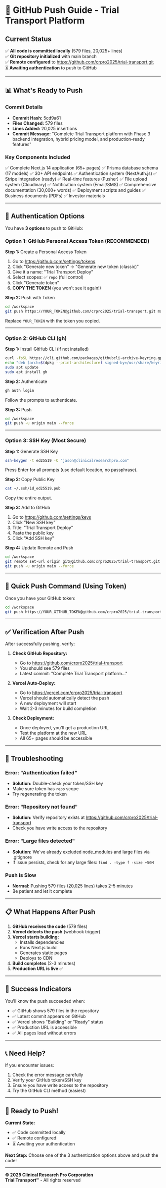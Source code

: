 # 🚀 GitHub Push Guide - Trial Transport Platform

## Current Status
✅ **All code is committed locally** (579 files, 20,025+ lines)  
✅ **Git repository initialized** with main branch  
✅ **Remote configured** to https://github.com/crpro2025/trial-transport.git  
⏳ **Awaiting authentication** to push to GitHub

---

## 📊 What's Ready to Push

### Commit Details
- **Commit Hash:** 5cd9a61
- **Files Changed:** 579 files
- **Lines Added:** 20,025 insertions
- **Commit Message:** "Complete Trial Transport platform with Phase 3 backend integration, hybrid pricing model, and production-ready features"

### Key Components Included
✅ Complete Next.js 14 application (65+ pages)
✅ Prisma database schema (17 models)
✅ 30+ API endpoints
✅ Authentication system (NextAuth.js)
✅ Stripe integration (ready)
✅ Real-time features (Pusher)
✅ File upload system (Cloudinary)
✅ Notification system (Email/SMS)
✅ Comprehensive documentation (30,000+ words)
✅ Deployment scripts and guides
✅ Business documents (PDFs)
✅ Investor materials

---

## 🔐 Authentication Options

You have **3 options** to push to GitHub:

### Option 1: GitHub Personal Access Token (RECOMMENDED)

**Step 1:** Create a Personal Access Token
1. Go to https://github.com/settings/tokens
2. Click "Generate new token" → "Generate new token (classic)"
3. Give it a name: "Trial Transport Deploy"
4. Select scopes: ✅ `repo` (full control)
5. Click "Generate token"
6. **COPY THE TOKEN** (you won't see it again!)

**Step 2:** Push with Token
```bash
cd /workspace
git push https://YOUR_TOKEN@github.com/crpro2025/trial-transport.git main --force
```

Replace `YOUR_TOKEN` with the token you copied.

---

### Option 2: GitHub CLI (gh)

**Step 1:** Install GitHub CLI (if not installed)
```bash
curl -fsSL https://cli.github.com/packages/githubcli-archive-keyring.gpg | sudo dd of=/usr/share/keyrings/githubcli-archive-keyring.gpg
echo "deb [arch=$(dpkg --print-architecture) signed-by=/usr/share/keyrings/githubcli-archive-keyring.gpg] https://cli.github.com/packages stable main" | sudo tee /etc/apt/sources.list.d/github-cli.list > /dev/null
sudo apt update
sudo apt install gh
```

**Step 2:** Authenticate
```bash
gh auth login
```
Follow the prompts to authenticate.

**Step 3:** Push
```bash
cd /workspace
git push -u origin main --force
```

---

### Option 3: SSH Key (Most Secure)

**Step 1:** Generate SSH Key
```bash
ssh-keygen -t ed25519 -C "jason@clinicalresearchpro.com"
```
Press Enter for all prompts (use default location, no passphrase).

**Step 2:** Copy Public Key
```bash
cat ~/.ssh/id_ed25519.pub
```
Copy the entire output.

**Step 3:** Add to GitHub
1. Go to https://github.com/settings/keys
2. Click "New SSH key"
3. Title: "Trial Transport Deploy"
4. Paste the public key
5. Click "Add SSH key"

**Step 4:** Update Remote and Push
```bash
cd /workspace
git remote set-url origin git@github.com:crpro2025/trial-transport.git
git push -u origin main --force
```

---

## 🎯 Quick Push Command (Using Token)

Once you have your GitHub token:

```bash
cd /workspace
git push https://YOUR_GITHUB_TOKEN@github.com/crpro2025/trial-transport.git main --force
```

---

## ✅ Verification After Push

After successfully pushing, verify:

1. **Check GitHub Repository:**
   - Go to https://github.com/crpro2025/trial-transport
   - You should see 579 files
   - Latest commit: "Complete Trial Transport platform..."

2. **Vercel Auto-Deploy:**
   - Go to https://vercel.com/crpro2025/trial-transport
   - Vercel should automatically detect the push
   - A new deployment will start
   - Wait 2-3 minutes for build completion

3. **Check Deployment:**
   - Once deployed, you'll get a production URL
   - Test the platform at the new URL
   - All 65+ pages should be accessible

---

## 🐛 Troubleshooting

### Error: "Authentication failed"
- **Solution:** Double-check your token/SSH key
- Make sure token has `repo` scope
- Try regenerating the token

### Error: "Repository not found"
- **Solution:** Verify repository exists at https://github.com/crpro2025/trial-transport
- Check you have write access to the repository

### Error: "Large files detected"
- **Solution:** We've already excluded node_modules and large files via .gitignore
- If issue persists, check for any large files: `find . -type f -size +50M`

### Push is Slow
- **Normal:** Pushing 579 files (20,025 lines) takes 2-5 minutes
- Be patient and let it complete

---

## 📋 What Happens After Push

1. **GitHub receives the code** (579 files)
2. **Vercel detects the push** (webhook trigger)
3. **Vercel starts building:**
   - Installs dependencies
   - Runs Next.js build
   - Generates static pages
   - Deploys to CDN
4. **Build completes** (2-3 minutes)
5. **Production URL is live** ✅

---

## 🎉 Success Indicators

You'll know the push succeeded when:
- ✅ GitHub shows 579 files in the repository
- ✅ Latest commit appears on GitHub
- ✅ Vercel shows "Building" or "Ready" status
- ✅ Production URL is accessible
- ✅ All pages load without errors

---

## 📞 Need Help?

If you encounter issues:
1. Check the error message carefully
2. Verify your GitHub token/SSH key
3. Ensure you have write access to the repository
4. Try the GitHub CLI method (easiest)

---

## 🚀 Ready to Push!

**Current State:**
- ✅ Code committed locally
- ✅ Remote configured
- ⏳ Awaiting your authentication

**Next Step:**
Choose one of the 3 authentication options above and push the code!

---

**© 2025 Clinical Research Pro Corporation**  
**Trial Transport℠** - All rights reserved